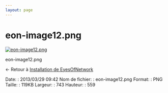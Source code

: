 ```yaml
---
layout: page
---
```


eon-image12.png
===============

[![eon-image12.png](/assets/media/eon-image12.png@cache=&w=743&h=559 "eon-image12.png")](/assets/media/eon-image12.png@cache= "Afficher le fichier original")

eon-image12.png

← Retour à [Installation de
EyesOfNetwork](../eyesofnetwork/eyesofnetwork-iso-install.html "eyesofnetwork:eyesofnetwork-iso-install")

Date:
:   2013/03/29 09:42
Nom de fichier:
:   eon-image12.png
Format:
:   PNG
Taille:
:   119KB
Largeur:
:   743
Hauteur:
:   559

